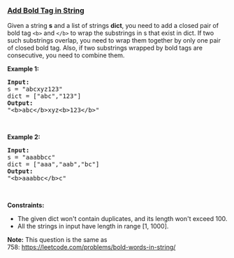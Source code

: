 ### [Add Bold Tag in String](https://leetcode.com/problems/add-bold-tag-in-string)

Given a string <b>s</b> and a list of strings <b>dict</b>, you need to add a closed pair of bold tag <code>&lt;b&gt;</code> and <code>&lt;/b&gt;</code> to wrap the substrings in s that exist in dict. If two such substrings overlap, you need to wrap them together by only one pair of closed bold tag. Also, if two substrings wrapped by bold tags are consecutive, you need to combine them.
<p><b>Example 1:</b></p>

<pre>
<b>Input:</b> 
s = &quot;abcxyz123&quot;
dict = [&quot;abc&quot;,&quot;123&quot;]
<b>Output:</b>
&quot;&lt;b&gt;abc&lt;/b&gt;xyz&lt;b&gt;123&lt;/b&gt;&quot;
</pre>

<p>&nbsp;</p>

<p><b>Example 2:</b></p>

<pre>
<b>Input:</b> 
s = &quot;aaabbcc&quot;
dict = [&quot;aaa&quot;,&quot;aab&quot;,&quot;bc&quot;]
<b>Output:</b>
&quot;&lt;b&gt;aaabbc&lt;/b&gt;c&quot;
</pre>

<p>&nbsp;</p>

<p><b>Constraints:</b></p>

<ul>
	<li>The given dict won&#39;t contain duplicates, and its length won&#39;t exceed 100.</li>
	<li>All the strings in input have length in range [1, 1000].</li>
</ul>

<p><strong>Note:</strong> This question is the same as 758:&nbsp;<a href="https://leetcode.com/problems/bold-words-in-string/">https://leetcode.com/problems/bold-words-in-string/</a></p>
